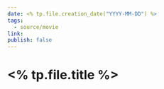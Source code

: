 ```yaml
---
date: <% tp.file.creation_date("YYYY-MM-DD") %>
tags:
  - source/movie
link: 
publish: false
---
```

# <% tp.file.title %>



